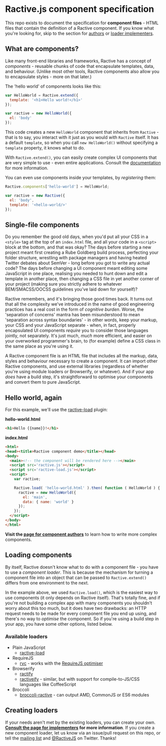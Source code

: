 # Ractive.js component specification

This repo exists to document the specification for **component files** - HTML files that contain the definition of a Ractive component. If you know what you're looking for, skip to the section for [authors](https://github.com/ractivejs/component-spec/blob/master/authors.md) or [loader implementers](https://github.com/ractivejs/component-spec/blob/master/implementers.md).


## What are components?

Like many front-end libraries and frameworks, Ractive has a concept of *components* - reusable chunks of code that encapsulate templates, data, and behaviour. (Unlike most other tools, Ractive components also allow you to encapsulate styles - more on that later.)

The 'hello world' of components looks like this:

```js
var HelloWorld = Ractive.extend({
  template: '<h1>Hello world!</h1>'
});

var ractive = new HelloWorld({
  el: 'body'
});
```

This code creates a new `HelloWorld` component that inherits from `Ractive` - that is to say, you interact with it just as you would with `Ractive` itself. It has a default `template`, so when you call `new HelloWorld()` without specifying a `template` property, it knows what to do.

With `Ractive.extend()`, you can easily create complex UI components that are very simple to use - even entire applications. Consult the [documentation](http://docs.ractivejs.org/latest/ractive-extend) for more information.

You can even use components inside your templates, by *registering* them:

```js
Ractive.components['hello-world'] = HelloWorld;

var ractive = new Ractive({
  el: 'body',
  template: '<hello-world/>'
});
```


## Single-file components

Do you remember the good old days, when you'd put all your CSS in a `<style>` tag at the top of an `index.html` file, and all your code in a `<script>` block at the bottom, and that was okay? The days before starting a new project meant first creating a Rube Goldberg build process, perfecting your folder structure, wrestling with package managers and having heated Twitter debates about SemVer - long before you got to write any actual code? The days before changing a UI component meant editing some JavaScript in one place, realising you needed to hunt down and edit a template in another place, then changing a CSS file in yet another corner of your project (making sure you strictly adhere to whatever BEM/SMACSS/OOCSS guidelines you've laid down for yourself)?

Ractive remembers, and it's bringing those good times back. It turns out that all the complexity we've introduced in the name of good engineering practices has a real cost in the form of *cognitive burden*. Worse, the 'separation of concerns' mantra has been misunderstood to mean 'separation across syntax boundaries' - in other words, keep your markup, your CSS and your JavaScript separate - when, in fact, properly encapsulated UI components *require* you to consider those languages jointly, not separately. It's just much, *much* more efficient, and easier on your overworked programmer's brain, to (for example) define a CSS class in the same place as you're using it.

A Ractive component file is an HTML file that includes all the markup, data, styles and behaviour necessary to create a component. It can import other Ractive components, and use external libraries (regardless of whether you're using module loaders or Browserify, or whatever). And if your app *does* have a build step, it's straightforward to optimise your components and convert them to pure JavaScript.


## Hello world, again

For this example, we'll use the [ractive-load](https://github.com/ractivejs/ractive-load) plugin:

**hello-world.html**
```html
<h1>Hello {{name}}!</h1>
```

**index.html**
```html
<html>
<head><title>Ractive component demo</title></head>
<body>
  <main><!-- the component will be rendered here --></main>
  <script src='ractive.js'></script>
  <script src='ractive-load.js'></script>
  <script>
    var ractive;

    Ractive.load( 'hello-world.html' ).then( function ( HelloWorld ) {
      ractive = new HelloWorld({
        el: 'main',
        data: { name: 'world' }
      });
    });
  </script>
</body>
</html>
```

**Visit the [page for component authors](https://github.com/ractivejs/component-spec/blob/master/authors.md)** to learn how to write more complex components.


## Loading components

By itself, Ractive doesn't know what to do with a component file - you have to use a *component loader*. This is because the mechanism for turning a component file into an object that can be passed to `Ractive.extend()` differs from one environment to the next.

In the example above, we used `Ractive.load()`, which is the easiest way to use components (it only depends on Ractive itself). That's totally fine, and if you're not building a complex app with many components you shouldn't worry about this too much, but it does have two drawbacks: an HTTP request needs to be made for every component file you end up using, and there's no way to *optimise* the component. So if you're using a build step in your app, you have some other options, listed below.


### Available loaders

* Plain JavaScript
  * [ractive-load](https://github.com/ractivejs/ractive-load)
* RequireJS
  * [rvc](https://github.com/ractivejs/rvc) - works with the [RequireJS optimiser](http://requirejs.org/docs/optimization.html)
* Browserify
  * [ractify](https://github.com/marcello3d/node-ractify)
  * [ractiveify](https://npmjs.org/package/ractiveify) - similar, but with support for compile-to-JS/CSS languages like CoffeeScript
* Broccoli
  * [broccoli-ractive](https://github.com/ractivejs/broccoli-ractive) - can output AMD, CommonJS or ES6 modules


## Creating loaders

If your needs aren't met by the existing loaders, you can create your own. **[Consult the page for implementers](https://github.com/ractivejs/component-spec/blob/master/implementers.md) for more information**. If you create a new component loader, let us know via an issue/pull request on this repo, or tell the [mailing list](groups.google.com/forum/#!forum/ractive-js) and [@RactiveJS](http://twitter.com/RactiveJS) on Twitter. Thanks!
